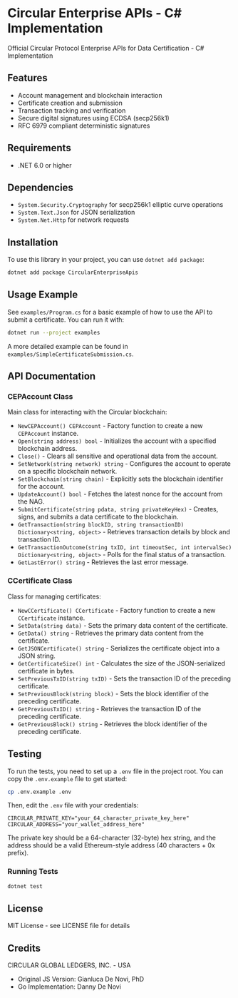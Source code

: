 # Circular Enterprise APIs - C# Implementation

Official Circular Protocol Enterprise APIs for Data Certification - C# Implementation

## Features

- Account management and blockchain interaction
- Certificate creation and submission
- Transaction tracking and verification
- Secure digital signatures using ECDSA (secp256k1)
- RFC 6979 compliant deterministic signatures

## Requirements

- .NET 6.0 or higher

## Dependencies

- `System.Security.Cryptography` for secp256k1 elliptic curve operations
- `System.Text.Json` for JSON serialization
- `System.Net.Http` for network requests

## Installation

To use this library in your project, you can use `dotnet add package`:

```bash
dotnet add package CircularEnterpriseApis
```

## Usage Example

See `examples/Program.cs` for a basic example of how to use the API to submit a certificate. You can run it with:

```bash
dotnet run --project examples
```

A more detailed example can be found in `examples/SimpleCertificateSubmission.cs`.

## API Documentation

### CEPAccount Class

Main class for interacting with the Circular blockchain:

- `NewCEPAccount() CEPAccount` - Factory function to create a new `CEPAccount` instance.
- `Open(string address) bool` - Initializes the account with a specified blockchain address.
- `Close()` - Clears all sensitive and operational data from the account.
- `SetNetwork(string network) string` - Configures the account to operate on a specific blockchain network.
- `SetBlockchain(string chain)` - Explicitly sets the blockchain identifier for the account.
- `UpdateAccount() bool` - Fetches the latest nonce for the account from the NAG.
- `SubmitCertificate(string pdata, string privateKeyHex)` - Creates, signs, and submits a data certificate to the blockchain.
- `GetTransaction(string blockID, string transactionID) Dictionary<string, object>` - Retrieves transaction details by block and transaction ID.
- `GetTransactionOutcome(string txID, int timeoutSec, int intervalSec) Dictionary<string, object>` - Polls for the final status of a transaction.
- `GetLastError() string` - Retrieves the last error message.

### CCertificate Class

Class for managing certificates:

- `NewCCertificate() CCertificate` - Factory function to create a new `CCertificate` instance.
- `SetData(string data)` - Sets the primary data content of the certificate.
- `GetData() string` - Retrieves the primary data content from the certificate.
- `GetJSONCertificate() string` - Serializes the certificate object into a JSON string.
- `GetCertificateSize() int` - Calculates the size of the JSON-serialized certificate in bytes.
- `SetPreviousTxID(string txID)` - Sets the transaction ID of the preceding certificate.
- `SetPreviousBlock(string block)` - Sets the block identifier of the preceding certificate.
- `GetPreviousTxID() string` - Retrieves the transaction ID of the preceding certificate.
- `GetPreviousBlock() string` - Retrieves the block identifier of the preceding certificate.

## Testing

To run the tests, you need to set up a `.env` file in the project root. You can copy the `.env.example` file to get started:

```bash
cp .env.example .env
```

Then, edit the `.env` file with your credentials:

```
CIRCULAR_PRIVATE_KEY="your_64_character_private_key_here"
CIRCULAR_ADDRESS="your_wallet_address_here"
```

The private key should be a 64-character (32-byte) hex string, and the address should be a valid Ethereum-style address (40 characters + 0x prefix).

### Running Tests

```bash
dotnet test
```

## License

MIT License - see LICENSE file for details

## Credits

CIRCULAR GLOBAL LEDGERS, INC. - USA

- Original JS Version: Gianluca De Novi, PhD
- Go Implementation: Danny De Novi